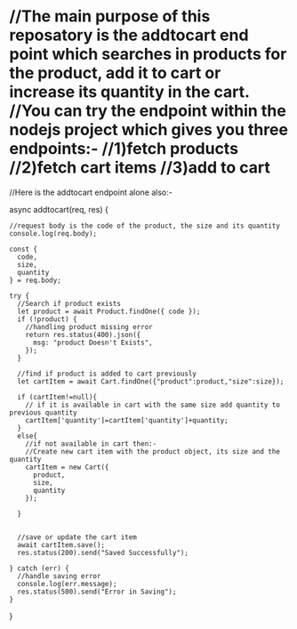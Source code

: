 # //The main purpose of this reposatory is the addtocart end point which searches in products for the product, add it to cart or increase its quantity in the cart. //You can try the endpoint within the nodejs project which gives you three endpoints:- //1)fetch products //2)fetch cart items //3)add to cart

//Here is the addtocart endpoint alone also:-

  async addtocart(req, res) {

    //request body is the code of the product, the size and its quantity
    console.log(req.body);
   
    const {
      code,
      size,
      quantity
    } = req.body;

    try {
      //Search if product exists
      let product = await Product.findOne({ code });
      if (!product) {
        //handling product missing error
        return res.status(400).json({
          msg: "product Doesn't Exists",
        });
      }

      //find if product is added to cart previously
      let cartItem = await Cart.findOne({"product":product,"size":size});

      if (cartItem!=null){
        // if it is available in cart with the same size add quantity to previous quantity
        cartItem['quantity']=cartItem['quantity']+quantity;
      }
      else{
        //if not available in cart then:-
        //Create new cart item with the product object, its size and the quantity
        cartItem = new Cart({
          product,
          size,
          quantity
        });

      }

      
      //save or update the cart item
      await cartItem.save();
      res.status(200).send("Saved Successfully");

    } catch (err) {
      //handle saving error
      console.log(err.message);
      res.status(500).send("Error in Saving");
    }
  }

